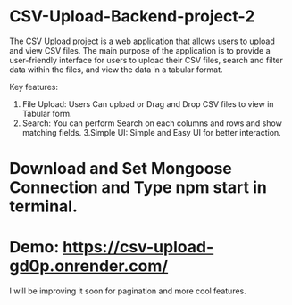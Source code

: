 # CSV-Upload-Backend-project-2
The CSV Upload project is a web application that allows users to upload and view CSV files. The main purpose of the application is to provide a user-friendly interface for users to upload their CSV files, search and filter data within the files, and view the data in a tabular format.

Key features:
1.  File Upload:  Users Can upload or Drag and Drop CSV files to view in Tabular form.
2. Search:  You can perform Search on each columns and rows and show matching fields.
3.Simple UI:  Simple and Easy UI for better interaction.

# Download and Set Mongoose Connection and Type npm start in terminal.
# Demo: https://csv-upload-gd0p.onrender.com/

I will be improving it soon for pagination and more cool features.

<!-- http://qureshiyusuf.com.github.io/CSV-Upload -->

<!-- mongodb://localhost:27017/ -->
